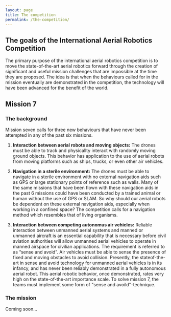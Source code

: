 ```yaml
---
layout: page
title: The competition
permalink: /the-competition/
---
```

## The goals of the International Aerial Robotics Competition
The primary purpose of the international aerial robotics competition is to move the state-of-the-art aerial robotics forward through the creation of significant and useful mission challenges that are impossible at the time they are proposed. The idea is that when the behaviours called for in the mission eventually are demonstrated in the competition, the technology will have been advanced for the benefit of the world.

## Mission 7

### The background
Mission seven calls for three new behaviours that have never been attempted in any of the past six missions. 
<!--Noe om at dette er nyttige oppførsler-->

1. **Interaction between aerial robots and moving objects:** The drones must be able to track and physicallty interact with randomly moving ground objects. This behavior has application to the use of aerial robots from moving platforms such as ships, trucks, or even other air vehicles.

2. **Navigation in a sterile environment:** The drones must be able to navigate in a sterile environment with no external navigation aids such as GPS or large stationary points of reference such as walls. Many of the same missions that have been flown with these navigation aids in the past 6 missions could have been conducted by a trained animal or human without the use of GPS or SLAM. So why should our aerial robots be dependent on these external navigation aids, especially when working in a confined space? The competition calls for a navigation method which resembles that of living organisms. 

3. **Interaction between competing autonomus air vehicles:** Reliable interaction between unmanned aerial systems and manned or unmanned aircraft is an essential capability that is necessary before civil aviation authorities will allow unmanned aerial vehicles to operate in manned airspace for civilian applications. The requirement is referred to as “sense and avoid”. Air vehicles must be able to sense the presence of fixed and moving obstacles to avoid collision. Presently, the stateof-the-art in sense and avoid technology for unmanned aerial vehicles is in its infancy, and has never been reliably demonstrated in a fully autonomous aerial robot. This aerial robotic behavior, once demonstrated, rates very high on the state-of-the-art importance scale. To solve mission 7, the teams must implement some form of "sense and avoild"-technique.

### The mission
Coming soon...